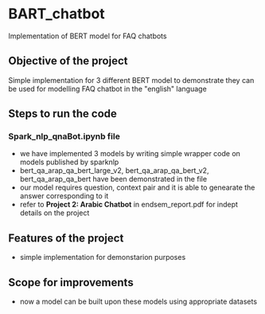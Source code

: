 # BART_chatbot
Implementation of BERT model for FAQ chatbots

## Objective of the project
Simple implementation for 3 different BERT model to demonstrate they can be used for modelling FAQ chatbot in the "english" language

## Steps to run the code

### Spark_nlp_qnaBot.ipynb file
+ we have implemented 3 models by writing simple wrapper code on models published by sparknlp
+ bert_qa_arap_qa_bert_large_v2, bert_qa_arap_qa_bert_v2, bert_qa_arap_qa_bert have been demonstrated in the file
+ our model requires question, context pair and it is able to genearate the answer corresponding to it
+ refer to **Project 2: Arabic Chatbot** in endsem_report.pdf for indept details on the project

## Features of the project
+ simple implementation for demonstarion purposes

## Scope for improvements
+ now a model can be built upon these models using appropriate datasets
